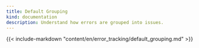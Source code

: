 ```yaml
---
title: Default Grouping
kind: documentation
description: Understand how errors are grouped into issues.
---
```


{{< include-markdown "content/en/error_tracking/default_grouping.md" >}}